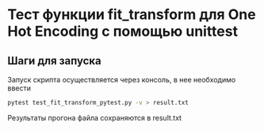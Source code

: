 # Тест функции fit_transform для One Hot Encoding с помощью unittest

## Шаги для запуска
Запуск скрипта осуществляется через консоль, в нее необходимо ввести


```bash
pytest test_fit_transform_pytest.py -v > result.txt
```
Результаты прогона файла сохраняются в result.txt